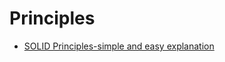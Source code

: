 # Principles

- [SOLID Principles-simple and easy explanation](https://hackernoon.com/solid-principles-simple-and-easy-explanation-f57d86c47a7f)
